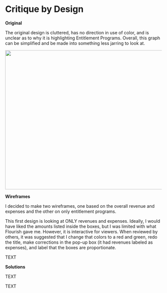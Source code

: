 # Critique by Design

**Original**

The original design is cluttered, has no direction in use of color, and is unclear as to why it is highlighting Entitlement Programs. Overall, this graph can be simplified and be made into something less jarring to look at.

<img src="https://junkcharts.typepad.com/.a/6a00d8341e992c53ef02942f8be5c8200c-pi" width="595" height="447">

**Wireframes**

I decided to make two wireframes, one based on the overall revenue and expenses and the other on only entitlement programs. 

This first design is looking at ONLY revenues and expenses. Ideally, I would have liked the amounts listed inside the boxes, but I was limited with what Flourish gave me. However, it is interactive for viewers. When reviewed by others, it was suggested that I change that colors to a red and green, redo the title, make corrections in the pop-up box (it had revenues labeled as expenses), and label that the boxes are proportionate. 

<div class="flourish-embed flourish-hierarchy" data-src="visualisation/8626617"><script src="https://public.flourish.studio/resources/embed.js"></script></div>

TEXT

<div class="flourish-embed flourish-hierarchy" data-src="visualisation/8626812"><script src="https://public.flourish.studio/resources/embed.js"></script></div>

**Solutions**

TEXT

<div class="flourish-embed flourish-hierarchy" data-src="visualisation/8626958"><script src="https://public.flourish.studio/resources/embed.js"></script></div>

TEXT

<div class="flourish-embed flourish-hierarchy" data-src="visualisation/8626960"><script src="https://public.flourish.studio/resources/embed.js"></script></div>
